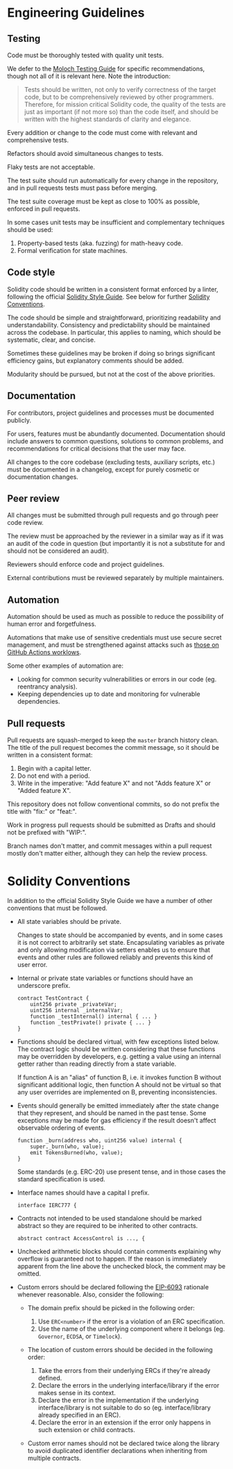 # Engineering Guidelines

## Testing

Code must be thoroughly tested with quality unit tests.

We defer to the [Moloch Testing Guide](https://github.com/MolochVentures/moloch/tree/master/test#readme) for specific recommendations, though not all of it is relevant here. Note the introduction:

> Tests should be written, not only to verify correctness of the target code, but to be comprehensively reviewed by other programmers. Therefore, for mission critical Solidity code, the quality of the tests are just as important (if not more so) than the code itself, and should be written with the highest standards of clarity and elegance.

Every addition or change to the code must come with relevant and comprehensive tests.

Refactors should avoid simultaneous changes to tests.

Flaky tests are not acceptable.

The test suite should run automatically for every change in the repository, and in pull requests tests must pass before merging.

The test suite coverage must be kept as close to 100% as possible, enforced in pull requests.

In some cases unit tests may be insufficient and complementary techniques should be used:

1. Property-based tests (aka. fuzzing) for math-heavy code.
1. Formal verification for state machines.

## Code style

Solidity code should be written in a consistent format enforced by a linter, following the official [Solidity Style Guide](https://docs.soliditylang.org/en/latest/style-guide.html). See below for further [Solidity Conventions](#solidity-conventions).

The code should be simple and straightforward, prioritizing readability and understandability. Consistency and predictability should be maintained across the codebase. In particular, this applies to naming, which should be systematic, clear, and concise.

Sometimes these guidelines may be broken if doing so brings significant efficiency gains, but explanatory comments should be added.

Modularity should be pursued, but not at the cost of the above priorities.

## Documentation

For contributors, project guidelines and processes must be documented publicly.

For users, features must be abundantly documented. Documentation should include answers to common questions, solutions to common problems, and recommendations for critical decisions that the user may face.

All changes to the core codebase (excluding tests, auxiliary scripts, etc.) must be documented in a changelog, except for purely cosmetic or documentation changes.

## Peer review

All changes must be submitted through pull requests and go through peer code review.

The review must be approached by the reviewer in a similar way as if it was an audit of the code in question (but importantly it is not a substitute for and should not be considered an audit).

Reviewers should enforce code and project guidelines.

External contributions must be reviewed separately by multiple maintainers.

## Automation

Automation should be used as much as possible to reduce the possibility of human error and forgetfulness.

Automations that make use of sensitive credentials must use secure secret management, and must be strengthened against attacks such as [those on GitHub Actions worklows](https://github.com/nikitastupin/pwnhub).

Some other examples of automation are:

- Looking for common security vulnerabilities or errors in our code (eg. reentrancy analysis).
- Keeping dependencies up to date and monitoring for vulnerable dependencies.

## Pull requests

Pull requests are squash-merged to keep the `master` branch history clean. The title of the pull request becomes the commit message, so it should be written in a consistent format:

1. Begin with a capital letter.
1. Do not end with a period.
1. Write in the imperative: "Add feature X" and not "Adds feature X" or "Added feature X".

This repository does not follow conventional commits, so do not prefix the title with "fix:" or "feat:".

Work in progress pull requests should be submitted as Drafts and should not be prefixed with "WIP:".

Branch names don't matter, and commit messages within a pull request mostly don't matter either, although they can help the review process.

# Solidity Conventions

In addition to the official Solidity Style Guide we have a number of other conventions that must be followed.

- All state variables should be private.

  Changes to state should be accompanied by events, and in some cases it is not correct to arbitrarily set state. Encapsulating variables as private and only allowing modification via setters enables us to ensure that events and other rules are followed reliably and prevents this kind of user error.

- Internal or private state variables or functions should have an underscore prefix.

  ```solidity
  contract TestContract {
      uint256 private _privateVar;
      uint256 internal _internalVar;
      function _testInternal() internal { ... }
      function _testPrivate() private { ... }
  }
  ```

- Functions should be declared virtual, with few exceptions listed below. The
  contract logic should be written considering that these functions may be
  overridden by developers, e.g. getting a value using an internal getter rather
  than reading directly from a state variable.

  If function A is an "alias" of function B, i.e. it invokes function B without
  significant additional logic, then function A should not be virtual so that
  any user overrides are implemented on B, preventing inconsistencies.

- Events should generally be emitted immediately after the state change that they
  represent, and should be named in the past tense. Some exceptions may be made for gas
  efficiency if the result doesn't affect observable ordering of events.

  ```solidity
  function _burn(address who, uint256 value) internal {
      super._burn(who, value);
      emit TokensBurned(who, value);
  }
  ```

  Some standards (e.g. ERC-20) use present tense, and in those cases the
  standard specification is used.

- Interface names should have a capital I prefix.

  ```solidity
  interface IERC777 {
  ```

- Contracts not intended to be used standalone should be marked abstract
  so they are required to be inherited to other contracts.

  ```solidity
  abstract contract AccessControl is ..., {
  ```

- Unchecked arithmetic blocks should contain comments explaining why overflow is guaranteed not to happen. If the reason is immediately apparent from the line above the unchecked block, the comment may be omitted.

- Custom errors should be declared following the [EIP-6093](https://eips.ethereum.org/EIPS/eip-6093) rationale whenever reasonable. Also, consider the following:

  - The domain prefix should be picked in the following order:

    1. Use `ERC<number>` if the error is a violation of an ERC specification.
    1. Use the name of the underlying component where it belongs (eg. `Governor`, `ECDSA`, or `Timelock`).

  - The location of custom errors should be decided in the following order:

    1. Take the errors from their underlying ERCs if they're already defined.
    1. Declare the errors in the underlying interface/library if the error makes sense in its context.
    1. Declare the error in the implementation if the underlying interface/library is not suitable to do so (eg. interface/library already specified in an ERC).
    1. Declare the error in an extension if the error only happens in such extension or child contracts.

  - Custom error names should not be declared twice along the library to avoid duplicated identifier declarations when inheriting from multiple contracts.
